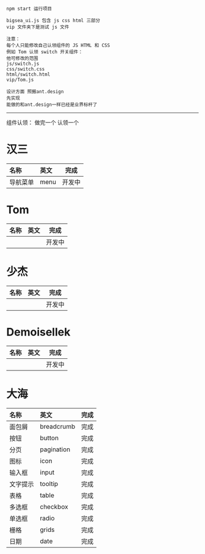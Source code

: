```
npm start 运行项目

bigsea_ui.js 包含 js css html 三部分
vip 文件夹下是测试 js 文件

注意：
每个人只能修改自己认领组件的 JS HTML 和 CSS
例如 Tom 认领 switch 开关组件：
他可修改的范围
js/switch.js
css/switch.css
html/switch.html
vip/Tom.js

设计方面 照搬ant.design
先实现
能做的和ant.design一样已经是业界标杆了
```

---

组件认领： 做完一个 认领一个

# 汉三
|名称|英文|完成|
|:-|:-|:-:|
|导航菜单|menu|开发中|

# Tom
|名称|英文|完成|
|:-|:-|:-:|
|||开发中|

# 少杰
|名称|英文|完成|
|:-|:-|:-:|
|||开发中|

# Demoisellek
|名称|英文|完成|
|:-|:-|:-:|
|||开发中|

# 大海
|名称|英文|完成|
|:-|:-|:-:|
|面包屑|breadcrumb|完成|
|按钮|button|完成|
|分页|pagination|完成|
|图标|icon|完成|
|输入框|input|完成|
|文字提示|tooltip|完成|
|表格|table|完成|
|多选框|checkbox|完成|
|单选框|radio|完成|
|栅格|grids|完成|
|日期|date|完成|
